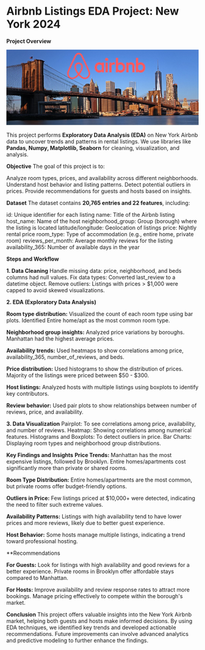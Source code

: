 # Airbnb Listings EDA Project: New York 2024

**Project Overview**

![Alt text](New-York-City-Brooklyn-Bridge-Panorama-Juergen-Roth-2.jpg)

This project performs **Exploratory Data Analysis (EDA)** on New York Airbnb data to uncover trends and patterns in rental listings. We use libraries like **Pandas, Numpy, Matplotlib, Seaborn** for cleaning, visualization, and analysis.

**Objective**
The goal of this project is to:

Analyze room types, prices, and availability across different neighborhoods.
Understand host behavior and listing patterns.
Detect potential outliers in prices.
Provide recommendations for guests and hosts based on insights.

**Dataset**
The dataset contains **20,765 entries and 22 features**, including:

id: Unique identifier for each listing
name: Title of the Airbnb listing
host_name: Name of the host
neighborhood_group: Group (borough) where the listing is located
latitude/longitude: Geolocation of listings
price: Nightly rental price
room_type: Type of accommodation (e.g., entire home, private room)
reviews_per_month: Average monthly reviews for the listing
availability_365: Number of available days in the year

**Steps and Workflow**

**1. Data Cleaning**
Handle missing data: price, neighborhood, and beds columns had null values.
Fix data types: Converted last_review to a datetime object.
Remove outliers: Listings with prices > $1,000 were capped to avoid skewed visualizations.

**2. EDA (Exploratory Data Analysis)**

**Room type distribution:**
Visualized the count of each room type using bar plots.
Identified Entire home/apt as the most common room type.

**Neighborhood group insights:**
Analyzed price variations by boroughs.
Manhattan had the highest average prices.

**Availability trends:**
Used heatmaps to show correlations among price, availability_365, number_of_reviews, and beds.

**Price distribution:**
Used histograms to show the distribution of prices.
Majority of the listings were priced between $50 - $300.

**Host listings:**
Analyzed hosts with multiple listings using boxplots to identify key contributors.

**Review behavior:**
Used pair plots to show relationships between number of reviews, price, and availability.

**3. Data Visualization**
Pairplot: To see correlations among price, availability, and number of reviews.
Heatmap: Showing correlations among numerical features.
Histograms and Boxplots: To detect outliers in price.
Bar Charts: Displaying room types and neighborhood group distributions.

**Key Findings and Insights**
**Price Trends:**
Manhattan has the most expensive listings, followed by Brooklyn.
Entire homes/apartments cost significantly more than private or shared rooms.

**Room Type Distribution:**
Entire homes/apartments are the most common, but private rooms offer budget-friendly options.

**Outliers in Price:**
Few listings priced at $10,000+ were detected, indicating the need to filter such extreme values.

**Availability Patterns:**
Listings with high availability tend to have lower prices and more reviews, likely due to better guest experience.

**Host Behavior:**
Some hosts manage multiple listings, indicating a trend toward professional hosting.

**Recommendations

**For Guests:**
Look for listings with high availability and good reviews for a better experience.
Private rooms in Brooklyn offer affordable stays compared to Manhattan.

**For Hosts:**
Improve availability and review response rates to attract more bookings.
Manage pricing effectively to compete within the borough's market.

**Conclusion**
This project offers valuable insights into the New York Airbnb market, helping both guests and hosts make informed decisions. By using EDA techniques, we identified key trends and developed actionable recommendations. Future improvements can involve advanced analytics and predictive modeling to further enhance the findings.


